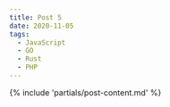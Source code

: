 ```yaml
---
title: Post 5
date: 2020-11-05
tags:
  - JavaScript
  - GO
  - Rust
  - PHP
---
```

{% include 'partials/post-content.md' %}